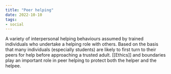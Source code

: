 ```yaml
---
title: "Peer helping"
date: 2022-10-10
tags:
- social
---
```


A variety of interpersonal helping behaviours assumed by trained individuals who undertake a helping role with others. Based on the basis that many individuals (especially students) are likely to first turn to their peers for help before approaching a trusted adult. [[Ethics]] and boundaries play an important role in peer helping to protect both the helper and the helpee.
